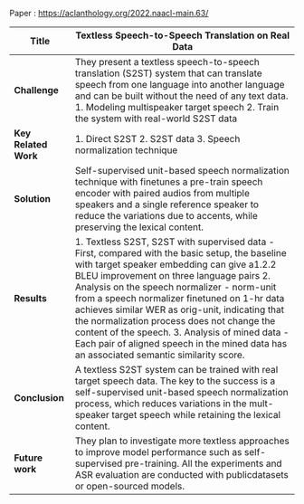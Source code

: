 Paper : https://aclanthology.org/2022.naacl-main.63/

| **Title**            | **Textless Speech-to-Speech Translation on Real Data**                                                                                                                                                                                                                                                                                                                                                                                                                                                                                     |
|----------------------|--------------------------------------------------------------------------------------------------------------------------------------------------------------------------------------------------------------------------------------------------------------------------------------------------------------------------------------------------------------------------------------------------------------------------------------------------------------------------------------------------------------------------------------------|
| **Challenge**        | They present a textless speech-to-speech translation (S2ST) system that can translate speech from one language into another language and can be built without the need of any text data. 1. Modeling multispeaker target speech 2. Train the system with real-world S2ST data                                                                                                                                                                                                                                                              |
| **Key Related Work** | 1. Direct S2ST 2. S2ST data 3. Speech normalization technique                                                                                                                                                                                                                                                                                                                                                                                                                                                                              |
| **Solution**         | Self-supervised unit-based speech normalization technique with finetunes a pre-train speech encoder with paired audios from multiple speakers and a single reference speaker to reduce  the variations due to accents, while preserving the lexical content.                                                                                                                                                                                                                                                                               |
| **Results**          | 1. Textless S2ST, S2ST with supervised data - First, compared with the basic setup, the baseline with target speaker embedding can give  a1.2.2 BLEU improvement on three language pairs  2. Analysis on the speech normalizer - norm-unit from a speech normalizer finetuned on 1-hr data achieves similar WER as orig-unit, indicating that the normalization process does not change the content of the speech.  3. Analysis of mined data - Each pair of aligned speech in the mined data has an associated semantic similarity score. |
| **Conclusion**       | A textless S2ST system can be trained with real target speech data. The key to the success is a self-supervised unit-based speech normalization process, which reduces variations in the mult- speaker target speech while retaining the lexical content.                                                                                                                                                                                                                                                                                  |
| **Future work**      | They plan to investigate more textless approaches to improve model performance such as self- supervised pre-training. All the experiments and ASR evaluation are conducted with publicdatasets or open-sourced models.                                                                                                                                                                                                                                                                                                                     |
